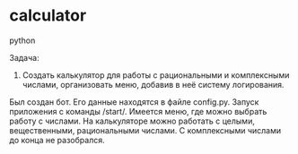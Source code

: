 # calculator
python


Задача:
1) Создать калькулятор для работы с рациональными и комплексными числами, организовать меню, добавив в неё систему 
   логирования.
   
Был создан бот. Его данные находятся в файле config.py. Запуск приложения с команды /start/. Имеется меню, где
можно выбрать работу с числами. На калькуляторе можно работать с целыми, вещественными, рациональными числами.
С комплексными числами до конца не разобрался.
